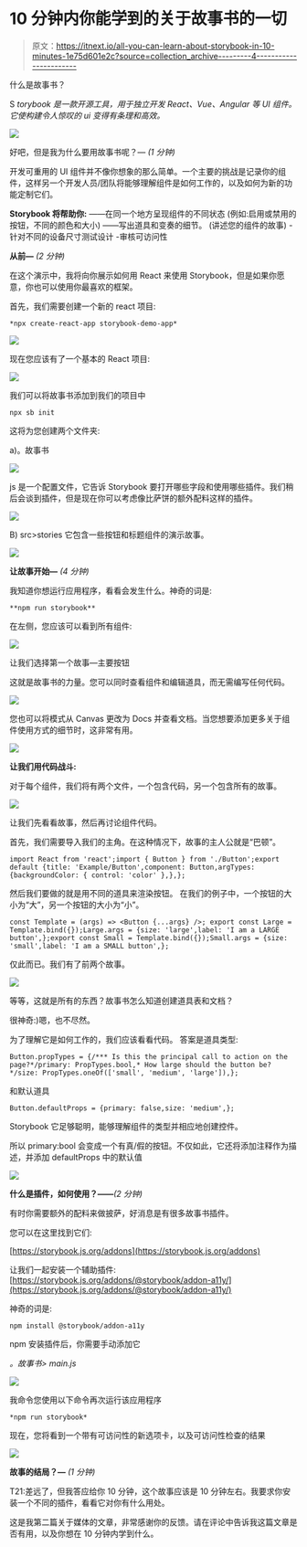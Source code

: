 # 10 分钟内你能学到的关于故事书的一切

> 原文：<https://itnext.io/all-you-can-learn-about-storybook-in-10-minutes-1e75d601e2c?source=collection_archive---------4----------------------->

什么是故事书？

S *torybook 是一款开源工具，用于独立开发 React、Vue、Angular 等 UI 组件。它使构建令人惊叹的 ui 变得有条理和高效。*

![](img/89c79d1b438a1f3adbc9c9c5a9e00a36.png)

好吧，但是我为什么要用故事书呢？— *(1 分钟)*

开发可重用的 UI 组件并不像你想象的那么简单。一个主要的挑战是记录你的组件，这样另一个开发人员/团队将能够理解组件是如何工作的，以及如何为新的功能定制它们。

**Storybook 将帮助你:**
——在同一个地方呈现组件的不同状态
(例如:启用或禁用的按钮，不同的颜色和大小)
——写出道具和变奏的细节。
(讲述您的组件的故事)
-针对不同的设备尺寸测试设计
-审核可访问性

**从前—** *(2 分钟)*

在这个演示中，我将向你展示如何用 React 来使用 Storybook，但是如果你愿意，你也可以使用你最喜欢的框架。

首先，我们需要创建一个新的 react 项目:

```
*npx create-react-app storybook-demo-app*
```

![](img/9b917f8e91811a258dca9d52287ef6ba.png)

现在您应该有了一个基本的 React 项目:

![](img/fc8afe2b3cd2a4322eb604ee2934a0ec.png)

我们可以将故事书添加到我们的项目中

```
npx sb init
```

这将为您创建两个文件夹:

a)。故事书

![](img/fabacafb5b7796829854c836032b177b.png)

js 是一个配置文件，它告诉 Storybook 要打开哪些字段和使用哪些插件。我们稍后会谈到插件，但是现在你可以考虑像比萨饼的额外配料这样的插件。

![](img/2544b839e152bec0c4cfb28714fa70ac.png)

B) src>stories
它包含一些按钮和标题组件的演示故事。

![](img/2ad1e929121a0007c3c5958f80b5534c.png)

**让故事开始—** *(4 分钟)*

我知道你想运行应用程序，看看会发生什么。神奇的词是:

```
**npm run storybook**
```

在左侧，您应该可以看到所有组件:

![](img/0aa16ce75c2e17b28e90cf1c1c0df5f5.png)

让我们选择第一个故事—主要按钮

这就是故事书的力量。您可以同时查看组件和编辑道具，而无需编写任何代码。

![](img/659caa8e45ec932dc2025e17da7d9017.png)

您也可以将模式从 Canvas 更改为 Docs 并查看文档。当您想要添加更多关于组件使用方式的细节时，这非常有用。

![](img/98acce90710d0adae6226b64ca25ec0d.png)

**让我们用代码战斗:**

对于每个组件，我们将有两个文件，一个包含代码，另一个包含所有的故事。

![](img/9e7630e16a80e953fba461a386ed5ebd.png)

让我们先看看故事，然后再讨论组件代码。

首先，我们需要导入我们的主角。在这种情况下，故事的主人公就是“巴顿”。

```
import React from 'react';import { Button } from './Button';export default {title: 'Example/Button',component: Button,argTypes: {backgroundColor: { control: 'color' },},};
```

然后我们要做的就是用不同的道具来渲染按钮。
在我们的例子中，一个按钮的大小为“大”，另一个按钮的大小为“小”。

```
const Template = (args) => <Button {...args} />; export const Large = Template.bind({});Large.args = {size: 'large',label: 'I am a LARGE button',};export const Small = Template.bind({});Small.args = {size: 'small',label: 'I am a SMALL button',};
```

仅此而已。我们有了前两个故事。

![](img/02e704090d85e10c4036fede9272c619.png)

等等，这就是所有的东西？故事书怎么知道创建道具表和文档？

很神奇:)嗯，也不尽然。

为了理解它是如何工作的，我们应该看看代码。
答案是道具类型:

```
Button.propTypes = {/*** Is this the principal call to action on the page?*/primary: PropTypes.bool,* How large should the button be?*/size: PropTypes.oneOf(['small', 'medium', 'large']),};
```

和默认道具

```
Button.defaultProps = {primary: false,size: 'medium',};
```

Storybook 它足够聪明，能够理解组件的类型并相应地创建控件。

所以 primary:bool 会变成一个有真/假的按钮。不仅如此，它还将添加注释作为描述，并添加 defaultProps 中的默认值

![](img/0c3f56eb76cabff7b72a777093ac3533.png)

**什么是插件，如何使用？——***(2 分钟)*

有时你需要额外的配料来做披萨，好消息是有很多故事书插件。

您可以在这里找到它们:

[https://storybook.js.org/addons](https://storybook.js.org/addons)

让我们一起安装一个辅助插件:
[https://storybook.js.org/addons/@storybook/addon-a11y/](https://storybook.js.org/addons/@storybook/addon-a11y/)

神奇的词是:

```
npm install @storybook/addon-a11y
```

npm 安装插件后，你需要手动添加它

*。故事书> main.js*

![](img/ff1a698c41807143fd85bfb4a10881ab.png)

我命令您使用以下命令再次运行该应用程序

```
*npm run storybook*
```

现在，您将看到一个带有可访问性的新选项卡，以及可访问性检查的结果

![](img/8ab84eda496b19410c750893be207893.png)

**故事的结局？—** *(1 分钟)*

T21:差远了，但我答应给你 10 分钟，这个故事应该是 10 分钟左右。我要求你安装一个不同的插件，看看它对你有什么用处。

这是我第二篇关于媒体的文章，非常感谢你的反馈。请在评论中告诉我这篇文章是否有用，以及你想在 10 分钟内学到什么。